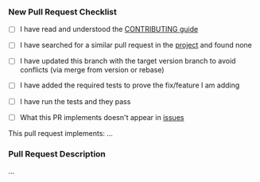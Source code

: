 ### New Pull Request Checklist

* [ ] I have read and understood the [CONTRIBUTING guide](https://github.com/el-hoshino/SteinsKit/develop/CONTRIBUTING.md)
* [ ] I have searched for a similar pull request in the [project](https://github.com/el-hoshino/SteinsKit/pulls) and found none

* [ ] I have updated this branch with the target version branch to avoid conflicts (via merge from version or rebase)
* [ ] I have added the required tests to prove the fix/feature I am adding
* [ ] I have run the tests and they pass

* [ ] What this PR implements doesn't appear in [issues](https://github.com/el-hoshino/SteinsKit/issues)

This pull request implements: ...

### Pull Request Description

...
